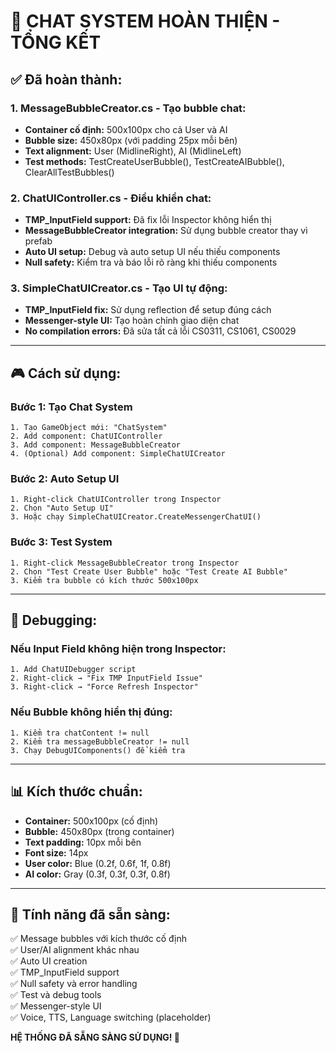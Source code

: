 # 🎯 **CHAT SYSTEM HOÀN THIỆN - TỔNG KẾT**

## ✅ **Đã hoàn thành:**

### 1. **MessageBubbleCreator.cs - Tạo bubble chat:**
- **Container cố định:** 500x100px cho cả User và AI
- **Bubble size:** 450x80px (với padding 25px mỗi bên)
- **Text alignment:** User (MidlineRight), AI (MidlineLeft)
- **Test methods:** TestCreateUserBubble(), TestCreateAIBubble(), ClearAllTestBubbles()

### 2. **ChatUIController.cs - Điều khiển chat:**
- **TMP_InputField support:** Đã fix lỗi Inspector không hiển thị
- **MessageBubbleCreator integration:** Sử dụng bubble creator thay vì prefab
- **Auto UI setup:** Debug và auto setup UI nếu thiếu components
- **Null safety:** Kiểm tra và báo lỗi rõ ràng khi thiếu components

### 3. **SimpleChatUICreator.cs - Tạo UI tự động:**
- **TMP_InputField fix:** Sử dụng reflection để setup đúng cách
- **Messenger-style UI:** Tạo hoàn chỉnh giao diện chat
- **No compilation errors:** Đã sửa tất cả lỗi CS0311, CS1061, CS0029

---

## 🎮 **Cách sử dụng:**

### **Bước 1: Tạo Chat System**
```
1. Tạo GameObject mới: "ChatSystem"
2. Add component: ChatUIController
3. Add component: MessageBubbleCreator
4. (Optional) Add component: SimpleChatUICreator
```

### **Bước 2: Auto Setup UI**
```
1. Right-click ChatUIController trong Inspector
2. Chọn "Auto Setup UI"
3. Hoặc chạy SimpleChatUICreator.CreateMessengerChatUI()
```

### **Bước 3: Test System**
```
1. Right-click MessageBubbleCreator trong Inspector
2. Chọn "Test Create User Bubble" hoặc "Test Create AI Bubble"
3. Kiểm tra bubble có kích thước 500x100px
```

---

## 🔧 **Debugging:**

### **Nếu Input Field không hiện trong Inspector:**
```
1. Add ChatUIDebugger script
2. Right-click → "Fix TMP InputField Issue"
3. Right-click → "Force Refresh Inspector"
```

### **Nếu Bubble không hiển thị đúng:**
```
1. Kiểm tra chatContent != null
2. Kiểm tra messageBubbleCreator != null
3. Chạy DebugUIComponents() để kiểm tra
```

---

## 📊 **Kích thước chuẩn:**

- **Container:** 500x100px (cố định)
- **Bubble:** 450x80px (trong container)
- **Text padding:** 10px mỗi bên
- **Font size:** 14px
- **User color:** Blue (0.2f, 0.6f, 1f, 0.8f)
- **AI color:** Gray (0.3f, 0.3f, 0.3f, 0.8f)

---

## 🎉 **Tính năng đã sẵn sàng:**

✅ Message bubbles với kích thước cố định  
✅ User/AI alignment khác nhau  
✅ Auto UI creation  
✅ TMP_InputField support  
✅ Null safety và error handling  
✅ Test và debug tools  
✅ Messenger-style UI  
✅ Voice, TTS, Language switching (placeholder)  

**HỆ THỐNG ĐÃ SẴNG SÀNG SỬ DỤNG! 🚀**
